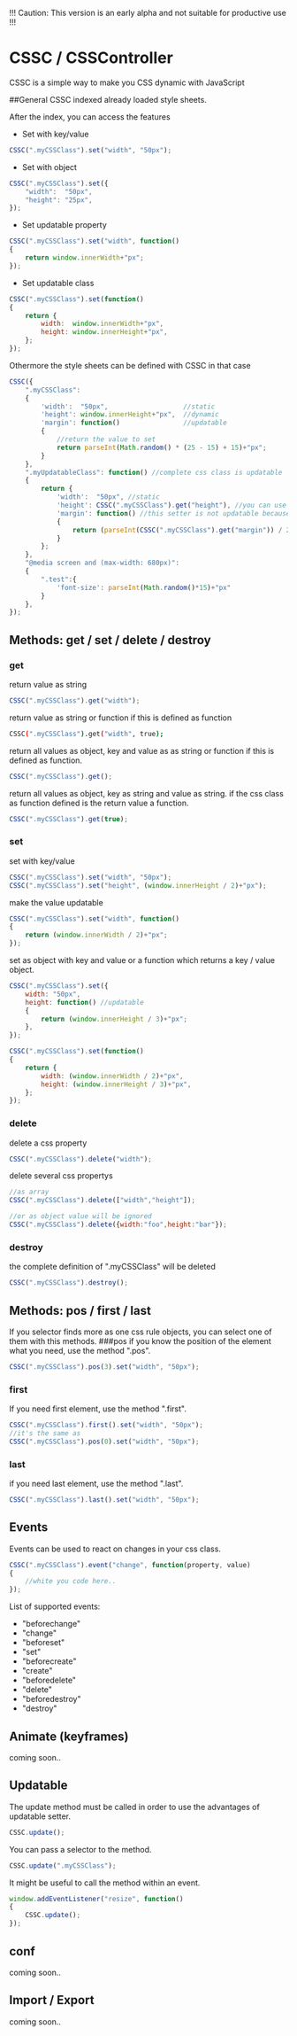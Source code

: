 !!! Caution: This version is an early alpha and not suitable for productive use !!!

# CSSC / CSSController
CSSC is a simple way to make you CSS dynamic with JavaScript

##General
CSSC indexed already loaded style sheets.

After the index, you can access the features
* Set with key/value
```javascript
CSSC(".myCSSClass").set("width", "50px");
```
* Set with object
```javascript
CSSC(".myCSSClass").set({
    "width":  "50px",
    "height": "25px",
});
```
* Set updatable property
```javascript
CSSC(".myCSSClass").set("width", function()
{
    return window.innerWidth+"px";
});
```
* Set updatable class
```javascript
CSSC(".myCSSClass").set(function()
{
    return {
        width:  window.innerWidth+"px",
        height: window.innerHeight+"px",
    };
});
```

Othermore the style sheets can be defined with CSSC in that case
```javascript
CSSC({
    ".myCSSClass": 
    {
        'width':  "50px",                   //static 
        'height': window.innerHeight+"px",  //dynamic 
        'margin': function()                //updatable 
        {
            //return the value to set
            return parseInt(Math.random() * (25 - 15) + 15)+"px";
        }
    },
    ".myUpdatableClass": function() //complete css class is updatable
    {
        return {
            'width':  "50px", //static
            'height': CSSC(".myCSSClass").get("height"), //you can use values of other css classes
            'margin': function() //this setter is not updatable because the entire class is updatable
            {
                return (parseInt(CSSC(".myCSSClass").get("margin")) / 2) + "px";
            }
        };
    },
    "@media screen and (max-width: 680px)": 
    {
        ".test":{
            'font-size': parseInt(Math.random()*15)+"px"
        }
    },
});
```
## Methods: get / set / delete / destroy
### get
return value as string
```javascript
CSSC(".myCSSClass").get("width");
```
return value as string or function if this is defined as function
```bash
CSSC(".myCSSClass").get("width", true);
```
return all values as object, key and value as as string or function if this is defined as function.
```javascript
CSSC(".myCSSClass").get();
```
return all values as object, key as string and value as string.
if the css class as function defined is the return value a function.
```javascript
CSSC(".myCSSClass").get(true);
```
### set
set with key/value
```javascript
CSSC(".myCSSClass").set("width", "50px");
CSSC(".myCSSClass").set("height", (window.innerHeight / 2)+"px");
```
make the value updatable
```javascript
CSSC(".myCSSClass").set("width", function()
{
    return (window.innerWidth / 2)+"px";
});
```
set as object with key and value or a function which returns a key / value object.
```javascript
CSSC(".myCSSClass").set({
    width: "50px",
    height: function() //updatable
    {
        return (window.innerHeight / 3)+"px";
    },
});

CSSC(".myCSSClass").set(function()
{
    return {
        width: (window.innerWidth / 2)+"px",
        height: (window.innerHeight / 3)+"px",
    };
});
```

### delete
delete a css property
```javascript
CSSC(".myCSSClass").delete("width");
```
delete several css propertys
```javascript
//as array
CSSC(".myCSSClass").delete(["width","height"]);

//or as object value will be ignored
CSSC(".myCSSClass").delete({width:"foo",height:"bar"});
```

### destroy
the complete definition of ".myCSSClass" will be deleted
```javascript
CSSC(".myCSSClass").destroy();
```

## Methods: pos / first / last
If you selector finds more as one css rule objects, you can select one of them with this methods.
###pos
if you know the position of the element what you need, use the method ".pos".
```javascript
CSSC(".myCSSClass").pos(3).set("width", "50px");
```
### first
If you need first element, use the method ".first".
```javascript
CSSC(".myCSSClass").first().set("width", "50px");
//it's the same as
CSSC(".myCSSClass").pos(0).set("width", "50px");
```
### last
if you need last element, use the method ".last".
```javascript
CSSC(".myCSSClass").last().set("width", "50px");
```

## Events
Events can be used to react on changes in your css class.
```javascript
CSSC(".myCSSClass").event("change", function(property, value)
{
    //white you code here..
});
```
List of supported events:
* "beforechange"
* "change"
* "beforeset"
* "set"
* "beforecreate"
* "create"
* "beforedelete"
* "delete"
* "beforedestroy"
* "destroy"

## Animate (keyframes)
coming soon..

## Updatable
The update method must be called in order to use the advantages of updatable setter.
```javascript
CSSC.update();
```
You can pass a selector to the method.
```javascript
CSSC.update(".myCSSClass");
```
It might be useful to call the method within an event.
```javascript
window.addEventListener("resize", function()
{
    CSSC.update();
});
```

## conf
coming soon..

## Import / Export
coming soon..
